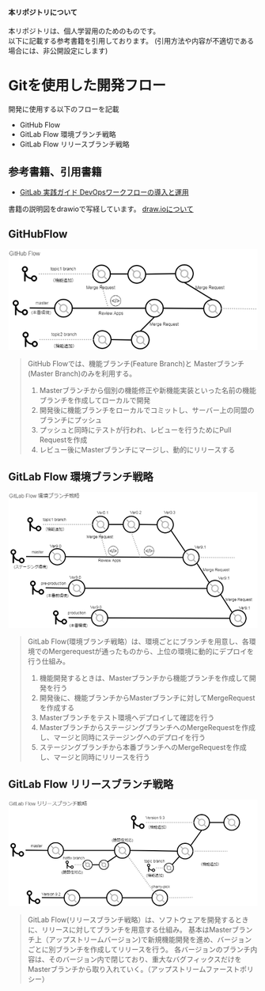 #### 本リポジトリについて
本リポジトリは、個人学習用のためのものです。  
以下に記載する参考書籍を引用しております。
(引用方法や内容が不適切である場合には、非公開設定にします)

# Gitを使用した開発フロー
開発に使用する以下のフローを記載

* GitHub Flow
* GitLab Flow 環境ブランチ戦略
* GitLab Flow リリースブランチ戦略

## 参考書籍、引用書籍
* [GitLab 実践ガイド DevOpsワークフローの導入と運用](https://www.amazon.co.jp/GitLab%E5%AE%9F%E8%B7%B5%E3%82%AC%E3%82%A4%E3%83%89-impress-top-gear%E3%82%B7%E3%83%AA%E3%83%BC%E3%82%BA-%E5%8C%97%E5%B1%B1-ebook/dp/B079DL362C)
 
書籍の説明図をdrawioで写経しています。
[draw.ioについて](https://github.com/yaya-io/Study-drawio-1/blob/master/README.md)

## GitHubFlow
![](./png/GitHubFlow.png)

> GitHub Flowでは、機能ブランチ(Feature Branch)と Masterブランチ(Master Branch)のみを利用する。
> 1. Masterブランチから個別の機能修正や新機能実装といった名前の機能ブランチを作成してローカルで開発
> 1. 開発後に機能ブランチをローカルでコミットし、サーバー上の同盟のブランチにプッシュ
> 1. プッシュと同時にテストが行われ、レビューを行うためにPull Requestを作成
> 1. レビュー後にMasterブランチにマージし、動的にリリースする

## GitLab Flow 環境ブランチ戦略
![](./png/GitLabFlow_Env.png)

> GitLab Flow(環境ブランチ戦略）は、環境ごとにブランチを用意し、各環境でのMergerequestが通ったものから、上位の環境に動的にデプロイを行う仕組み。
> 1. 機能開発するときは、Masterブランチから機能ブランチを作成して開発を行う
> 1. 開発後に、機能ブランチからMasterブランチに対してMergeRequestを作成する
> 1. Masterブランチをテスト環境へデプロイして確認を行う
> 1. MasterブランチからステージングブランチへのMergeRequestを作成し、マージと同時にステージングへのデプロイを行う
> 1. ステージングブランチから本番ブランチへのMergeRequestを作成し、マージと同時にリリースを行う


## GitLab Flow リリースブランチ戦略
![](./png/GitLabFlow_ReleaseBranch.png)

> GitLab Flow(リリースブランチ戦略）は、ソフトウェアを開発するときに、リリースに対してブランチを用意する仕組み。
> 基本はMasterブランチ上（アップストリームバージョン)で新規機能開発を進め、バージョンごとに別ブランチを作成してリリースを行う。
> 各バージョンのブランチ内容は、そのバージョン内で閉じており、重大なバグフィックスだけをMasterブランチから取り入れていく。（アップストリームファーストポリシー）


